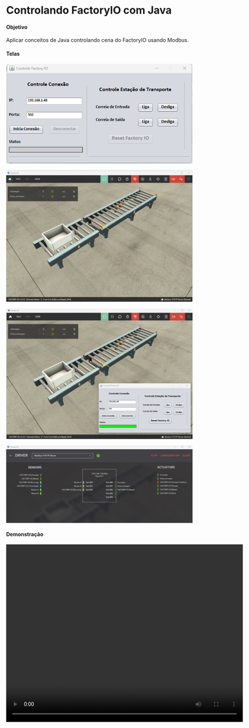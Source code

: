 # Controlando FactoryIO com Java

#### Objetivo
Aplicar conceitos de Java controlando cena do FactoryIO usando Modbus.

#### Telas

![image](https://github.com/odenisnobre/factory-io-control-java/blob/master/media/tela.png?raw=true)

![image](https://github.com/odenisnobre/factory-io-control-java/blob/master/media/factoryio.png?raw=true)

![image](https://github.com/odenisnobre/factory-io-control-java/blob/master/media/conexao.png?raw=true)

![image](https://github.com/odenisnobre/factory-io-control-java/blob/master/media/configuracao-modbus-fio.png?raw=true)


#### Demonstração

<video width="640" height="480" controls>
  <source src="https://github.com/odenisnobre/factory-io-control-java/raw/master/media/demonstração.mp4" type="video/mp4">
  Seu navegador não suporta o elemento de vídeo.
</video>